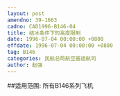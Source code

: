 ```yaml
---
layout: post
amendno: 39-1663
cadno: CAD1996-B146-04
title: 结冰条件下的高度限制
date: 1996-07-04 00:00:00 +0800
effdate: 1996-07-04 00:00:00 +0800
tag: B146
categories: 民航总局航空器适航司
author: 赵强
---
```


##适用范围:
所有B146系列飞机

